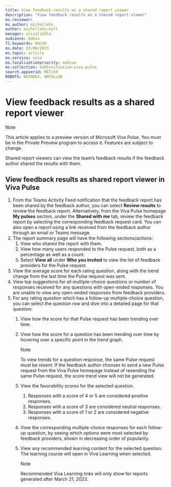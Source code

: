 ```yaml
---
title: View feedback results as a shared report viewer
description: "View feedback results as a shared report viewer"
ms.reviewer: 
ms.author: michellehu
author: michellehu-msft
manager: alisaliddle
audience: Admin
f1.keywords: NOCSH
ms.date: 03/08/2023
ms.topic: article
ms.service: viva
ms.localizationpriority: medium
ms.collection: m365initiative-viva-pulse  
search.appverid: MET150
ROBOTS: NOINDEX, NOFOLLOW
---
```


# View feedback results as a shared report viewer

> [!NOTE]
> This article applies to a preview version of Microsoft Viva Pulse. You must be in the Private Preview program to access it. Features are subject to change.

Shared report viewers can view the team’s feedback results if the feedback author shared the results with them.

## View feedback results as shared report viewer in Viva Pulse

1. From the Teams Activity Feed notification that the feedback report has been shared by the feedback author, you can select **Review results** to review the feedback report. Alternatively, from the Viva Pulse homepage **My pulses** section, under the **Shared with me** tab, review the feedback report by selecting the corresponding feedback request card. You can also open a report using a link received from the feedback author through an email or Teams message.
1. The report summary page will have the following sections/actions:
    1. View who shared the report with them.
    2. View how many users responded to the Pulse request, both as a percentage as well as a count.
    3. Select **View all** under **Who you invited** to view the list of feedback providers for the Pulse request.
1. View the average score for each rating question, along with the trend change from the last time the Pulse request was sent.
1. View top suggestions for all multiple-choice questions or number of responses received for any questions with open-ended responses. You are unable to view any open-ended responses from feedback providers.  
1. For any rating question which has a follow-up multiple-choice question, you can select the question row and dive into a detailed page for that question:
    1. View how the score for that Pulse request has been trending over time.
    1. View how the score for a question has been trending over time by hovering over a specific point in the trend graph.
       
       > [!Note] 
       > To view trends for a question response, the same Pulse request must be resent. If the feedback author chooses to send a new Pulse request from the Viva Pulse homepage instead of resending the same Pulse request, the score trend view will not be generated.
       
    1. View the favorability scores for the selected question.
        1. Responses with a score of 4 or 5 are considered positive responses.
        2. Responses with a score of 3 are considered neutral responses.
        3. Responses with a score of 1 or 2 are considered negative responses.
    1. View the corresponding multiple-choice responses for each follow-up question, by seeing which options were most selected by feedback providers, shown in decreasing order of popularity.
    1. View any recommended learning content for the selected question. The learning course will open in Viva Learning when selected.
  
       > [!Note] 
       > Recommended Viva Learning links will only show for reports generated after March 21, 2023.
       

